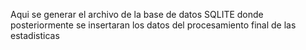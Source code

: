 
Aqui se generar el archivo de la base de datos SQLITE donde posteriormente se insertaran los datos del procesamiento final de las estadisticas
